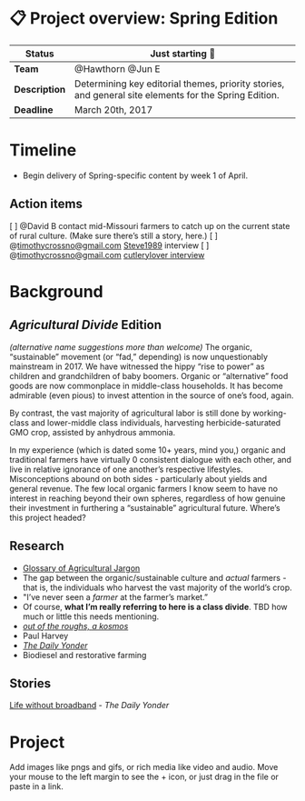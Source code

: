 # 📋 Project overview: Spring Edition

| **Status**      | Just starting 🌱                                                                                      |
| --------------- | ----------------------------------------------------------------------------------------------------- |
| **Team**        | @Hawthorn @Jun E                                                                                      |
| **Description** | Determining key editorial themes, priority stories, and general site elements for the Spring Edition. |
| **Deadline**    | March 20th, 2017                                                                                      |

# Timeline
- Begin delivery of Spring-specific content by week 1 of April.


## Action items
[ ] @David B contact mid-Missouri farmers to catch up on the current state of rural culture. (Make sure there’s still a story, here.)
[ ] @timothycrossno@gmail.com [Steve1989](https://www.youtube.com/channel/UC2I6Et1JkidnnbWgJFiMeHA) interview
[ ] @timothycrossno@gmail.com [cutlerylover interview](https://www.youtube.com/user/cutlerylover)
# Background
## *Agricultural Divide* Edition

*(alternative name suggestions more than welcome)*
The organic, “sustainable” movement (or “fad,” depending) is now unquestionably mainstream in 2017. We have witnessed the hippy “rise to power” as children and grandchildren of baby boomers. Organic or “alternative” food goods are now commonplace in middle-class households. It has become admirable (even pious) to invest attention in the source of one’s food, again. 

By contrast, the vast majority of agricultural labor is still done by working-class and lower-middle class individuals, harvesting herbicide-saturated GMO crop, assisted by anhydrous ammonia. 

In my experience (which is dated some 10+ years, mind you,) organic and traditional farmers have virtually 0 consistent dialogue with each other, and live in relative ignorance of one another’s respective lifestyles. Misconceptions abound on both sides - particularly about yields and general revenue. The few local organic farmers I know seem to have no interest in reaching beyond their own spheres, regardless of how genuine their investment in furthering a “sustainable” agricultural future. Where’s this project headed?


## Research
- [Glossary of Agricultural Jargon](https://agclass.nal.usda.gov/glossary_az.shtml)
- The gap between the organic/sustainable culture and *actual* farmers - that is, the individuals who harvest the vast majority of the world’s crop.
- "I’ve never seen a *farmer* at the farmer’s market.”
- Of course, **what I’m really referring to here is a class divide**. TBD how much or little this needs mentioning. 
- [*out of the roughs, a kosmos*](https://vimeo.com/204022833)
- Paul Harvey
- [*The Daily Yonder*](http://www.niemanlab.org/2017/03/from-coal-to-broadband-to-trumps-budget-the-daily-yonder-reports-on-rural-life-for-the-people-actually-living-it/)
- Biodiesel and restorative farming
## Stories

[Life without broadband](http://www.dailyyonder.com/life-without-broadband-if-the-winds-blowing-the-satellite-isnt-working/2017/04/07/18704/) - *The Daily Yonder*

# Project

Add images like pngs and gifs, or rich media like video and audio. Move your mouse to the left margin to see the + icon, or just drag in the file or paste in a link.

